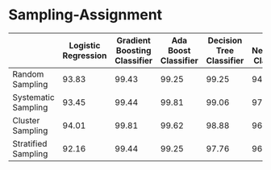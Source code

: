 # Sampling-Assignment
|  | Logistic Regression | Gradient Boosting Classifier | Ada Boost Classifier | Decision Tree Classifier | K Neighbors Classifier |
|----------|----------|----------|----------|----------|----------|
| Random Sampling | 93.83 | 99.43 | 99.25 | 99.25 | 94.20 |
| Systematic Sampling | 93.45 | 99.44 | 99.81 | 99.06 | 97.20 |
| Cluster Sampling | 94.01 | 99.81 | 99.62 | 98.88 | 96.07 |
| Stratified Sampling | 92.16 | 99.44 |99.25 | 97.76 | 96.06 |
